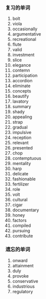 ### 复习的单词

1. bolt
2. viola
3. occasionally
4. argumentative
5. recreational
6. flute
7. valid
8. investment
9. slice
10. elegance
11. contemn
12. participation
13. accordion
14. eliminate
15. concepts
16. beautify
17. lavatory
18. summary
19. shady
20. appealing
21. strap
22. gradual
23. impulsive
24. reception
25. relevant
26. presented
27. chop
28. contemptuous
29. mentality
30. harp
31. delicate
32. fashionable
33. fertilizer
34. role
35. volt
36. cultural
37. cigar
38. documentary
39. honey
40. factors
41. compiled
42. pursuing
43. contribute



### 遗忘的单词

1. onward
2. attainment
3. duly
4. provoke
5. conservative
6. industrious
7. regulatory